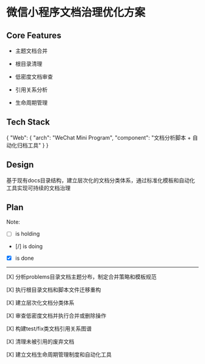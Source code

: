 # 微信小程序文档治理优化方案

## Core Features

- 主题文档合并

- 根目录清理

- 低密度文档审查

- 引用关系分析

- 生命周期管理

## Tech Stack

{
  "Web": {
    "arch": "WeChat Mini Program",
    "component": "文档分析脚本 + 自动化归档工具"
  }
}

## Design

基于现有docs目录结构，建立层次化的文档分类体系，通过标准化模板和自动化工具实现可持续的文档治理

## Plan

Note: 

- [ ] is holding
- [/] is doing
- [X] is done

---

[X] 分析problems目录文档主题分布，制定合并策略和模板规范

[X] 执行根目录文档和脚本文件迁移重构

[X] 建立层次化文档分类体系

[X] 审查低密度文档并执行合并或删除操作

[X] 构建test/fix类文档引用关系图谱

[X] 清理未被引用的废弃文档

[X] 建立文档生命周期管理制度和自动化工具
